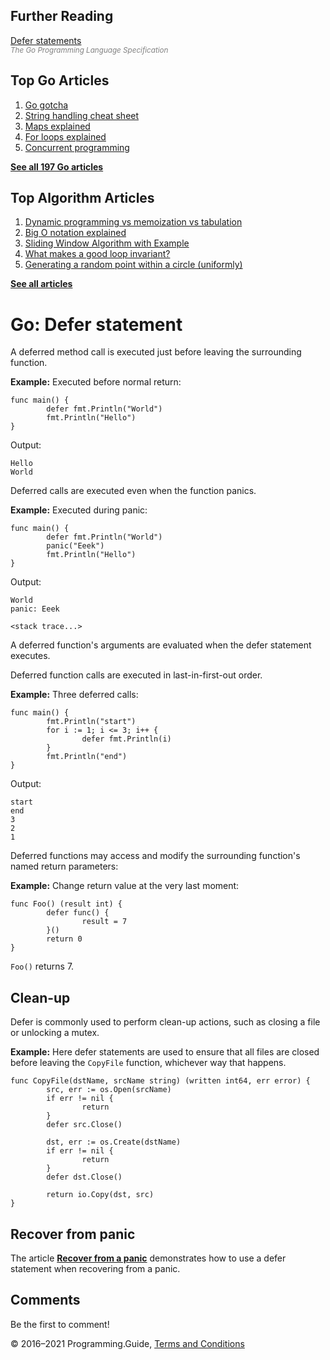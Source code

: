 



## Further Reading

[Defer statements](https://golang.org/ref/spec#Defer_statements)  
<span style="color: grey; font-style: italic; font-size: smaller">The Go Programming Language Specification</span>

## Top Go Articles

1.  [Go gotcha](go-gotcha.html)
2.  [String handling cheat sheet](string-functions-reference-cheat-sheet.html)
3.  [Maps explained](maps-explained.html)
4.  [For loops explained](for-loop.html)
5.  [Concurrent programming](go-concurrency-tutorial.html)

[**See all 197 Go articles**](index.html)



## Top Algorithm Articles

1.  [Dynamic programming vs memoization vs tabulation](../dynamic-programming-vs-memoization-vs-tabulation.html)
2.  [Big O notation explained](../big-o-notation-explained.html)
3.  [Sliding Window Algorithm with Example](../sliding-window-example.html)
4.  [What makes a good loop invariant?](../what-makes-a-good-loop-invariant.html)
5.  [Generating a random point within a circle (uniformly)](../random-point-within-circle.html)

[**See all articles**](../index.html)

# Go: Defer statement

A deferred method call is executed just before leaving the surrounding function.

**Example:** Executed before normal return:

    func main() {
            defer fmt.Println("World")
            fmt.Println("Hello")
    }

Output:

    Hello
    World

Deferred calls are executed even when the function panics.

**Example:** Executed during panic:

    func main() {
            defer fmt.Println("World")
            panic("Eeek")
            fmt.Println("Hello")
    }

Output:

    World
    panic: Eeek

    <stack trace...>

A deferred function's arguments are evaluated when the defer statement executes.

Deferred function calls are executed in last-in-first-out order.

**Example:** Three deferred calls:

    func main() {
            fmt.Println("start")
            for i := 1; i <= 3; i++ {
                    defer fmt.Println(i)
            }
            fmt.Println("end")
    }

Output:

    start
    end
    3
    2
    1

Deferred functions may access and modify the surrounding function's named return parameters:

**Example:** Change return value at the very last moment:

    func Foo() (result int) {
            defer func() {
                    result = 7
            }()
            return 0
    }

`Foo()` returns 7.

## Clean-up

Defer is commonly used to perform clean-up actions, such as closing a file or unlocking a mutex.

**Example:** Here defer statements are used to ensure that all files are closed before leaving the `CopyFile` function, whichever way that happens.

    func CopyFile(dstName, srcName string) (written int64, err error) {
            src, err := os.Open(srcName)
            if err != nil {
                    return
            }
            defer src.Close()

            dst, err := os.Create(dstName)
            if err != nil {
                    return
            }
            defer dst.Close()

            return io.Copy(dst, src)
    }

## Recover from panic

The article [**Recover from a panic**](recover-from-panic.html) demonstrates how to use a defer statement when recovering from a panic.

## Comments

Be the first to comment!

© 2016–2021 Programming.Guide, [Terms and Conditions](../terms-and-conditions.html)
